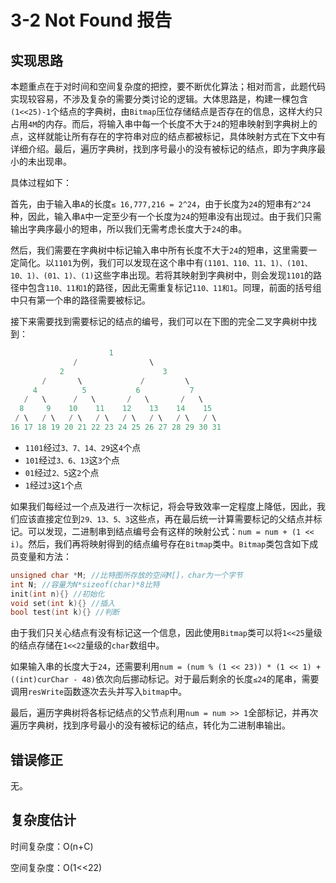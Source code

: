# 3-2 Not Found 报告

## 实现思路

本题重点在于对时间和空间复杂度的把控，要不断优化算法；相对而言，此题代码实现较容易，不涉及复杂的需要分类讨论的逻辑。大体思路是，构建一棵包含`(1<<25)-1`个结点的字典树，由`Bitmap`压位存储结点是否存在的信息，这样大约只占用`4M`的内存。而后，将输入串中每一个长度不大于`24`的短串映射到字典树上的点，这样就能让所有存在的字符串对应的结点都被标记，具体映射方式在下文中有详细介绍。最后，遍历字典树，找到序号最小的没有被标记的结点，即为字典序最小的未出现串。

具体过程如下：

首先，由于输入串`A`的长度`≤ 16,777,216 = 2^24`，由于长度为`24`的短串有`2^24`种，因此，输入串`A`中一定至少有一个长度为`24`的短串没有出现过。由于我们只需输出字典序最小的短串，所以我们无需考虑长度大于`24`的串。

然后，我们需要在字典树中标记输入串中所有长度不大于`24`的短串，这里需要一定简化。以`1101`为例，我们可以发现在这个串中有`(1101、110、11、1)、(101、10、1)、(01、1)、(1)`这些字串出现。若将其映射到字典树中，则会发现`1101`的路径中包含`110、11和1`的路径，因此无需重复标记`110、11和1`。同理，前面的括号组中只有第一个串的路径需要被标记。

接下来需要找到需要标记的结点的编号，我们可以在下图的完全二叉字典树中找到：

```c++
                      1
              /                \
           2                      3
       /       \             /         \
     4          5           6           7
   /   \      /   \       /   \       /   \
  8     9    10    11    12    13    14    15
 / \   / \   / \   / \   / \   / \   / \   / \
16 17 18 19 20 21 22 23 24 25 26 27 28 29 30 31
```

- `1101`经过`3、7、14、29`这`4`个点
- `101`经过`3、6、13`这`3`个点
- `01`经过`2、5`这`2`个点
- `1`经过`3`这`1`个点

如果我们每经过一个点及进行一次标记，将会导致效率一定程度上降低，因此，我们应该直接定位到`29、13、5、3`这些点，再在最后统一计算需要标记的父结点并标记。可以发现，二进制串到结点编号会有这样的映射公式：`num = num + (1 << i)`。然后，我们再将映射得到的结点编号存在`Bitmap`类中。`Bitmap`类包含如下成员变量和方法：

```c++
unsigned char *M; //比特图所存放的空间M[]，char为一个字节
int N; //容量为N*sizeof(char)*8比特
init(int n){} //初始化
void set(int k){} //插入
bool test(int k){} //判断
```

由于我们只关心结点有没有标记这一个信息，因此使用`Bitmap`类可以将`1<<25`量级的结点存储在`1<<22`量级的`char`数组中。

如果输入串的长度大于`24`，还需要利用`num = (num % (1 << 23)) * (1 << 1) + ((int)curChar - 48)`依次向后挪动标记。对于最后剩余的长度`≤24`的尾串，需要调用`resWrite`函数逐次去头并写入`bitmap`中。

最后，遍历字典树将各标记结点的父节点利用`num = num >> 1`全部标记，并再次遍历字典树，找到序号最小的没有被标记的结点，转化为二进制串输出。

## 错误修正

无。

## 复杂度估计

时间复杂度：O(n+C)

空间复杂度：O(1<<22)